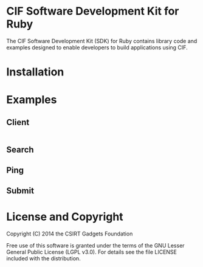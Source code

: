 # CIF Software Development Kit for Ruby 

The CIF Software Development Kit (SDK) for Ruby contains library code and examples designed to enable developers to build applications using CIF.

# Installation

# Examples
## Client
```ruby
```
## Search
## Ping
## Submit

# License and Copyright
Copyright (C) 2014 the CSIRT Gadgets Foundation

Free use of this software is granted under the terms of the GNU Lesser General Public License (LGPL v3.0). For details see the file LICENSE included with the distribution.
